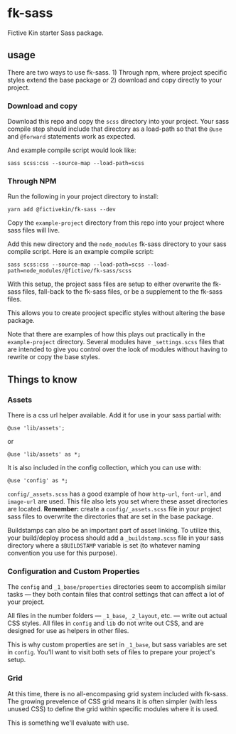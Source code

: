 # fk-sass
Fictive Kin starter Sass package.

## usage

There are two ways to use fk-sass. 1) Through npm, where project specific styles extend the base package or 2) download and copy directly to your project.

### Download and copy

Download this repo and copy the `scss` directory into your project. Your sass compile step should include that directory as a load-path so that the `@use` and `@forward` statements work as expected.

And example compile script would look like:

```
sass scss:css --source-map --load-path=scss
```

### Through NPM

Run the following in your project directory to install:

```
yarn add @fictivekin/fk-sass --dev
```

Copy the `example-project` directory from this repo into your project where sass files will live.

Add this new directory and the `node_modules` fk-sass directory to your sass compile script. Here is an example compile script:

```
sass scss:css --source-map --load-path=scss --load-path=node_modules/@fictive/fk-sass/scss
```

With this setup, the project sass files are setup to either overwrite the fk-sass files, fall-back to the fk-sass files, or be a supplement to the fk-sass files.

This allows you to create prooject specific styles without altering the base package.

Note that there are examples of how this plays out practically in the `example-project` directory. Several modules have `_settings.scss` files that are intended to give you control over the look of modules without having to rewrite or copy the base styles.

## Things to know

### Assets

There is a css url helper available. Add it for use in your sass partial with:

```
@use 'lib/assets';
```

or

```
@use 'lib/assets' as *;
```

It is also included in the config collection, which you can use with:

```
@use 'config' as *;
```

`config/_assets.scss` has a good example of how `http-url`, `font-url`, and `image-url` are used. This file also lets you set where these asset directories are located. **Remember:** create a `config/_assets.scss` file in your project sass files to overwrite the directories that are set in the base package.

Buildstamps can also be an important part of asset linking. To utilize this, your build/deploy process should add a `_buildstamp.scss` file in your sass directory where a `$BUILDSTAMP` variable is set (to whatever naming convention you use for this purpose).

### Configuration and Custom Properties

The `config` and `_1_base/properties` directories seem to accomplish similar tasks — they both contain files that control settings that can affect a lot of your project.

All files in the number folders — `_1_base`, `_2_layout`, etc. — write out actual CSS styles. All files in `config` and `lib` do not write out CSS, and are designed for use as helpers in other files.

This is why custom properties are set in `_1_base`, but sass variables are set in `config`. You'll want to visit both sets of files to prepare your project's setup.

### Grid

At this time, there is no all-encompasing grid system included with fk-sass. The growing prevelence of CSS grid means it is often simpler (with less unused CSS) to define the grid within specific modules where it is used.

This is something we'll evaluate with use.
